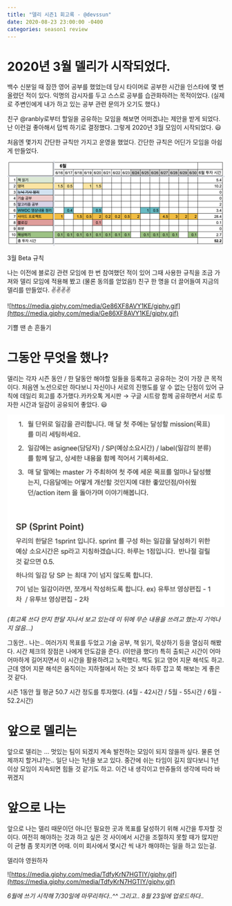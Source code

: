 ```yaml
---
title: "델리 시즌1 회고록 - @devssun"
date: 2020-08-23 23:00:00 -0400
categories: season1 review
---
```


# 2020년 3월 델리가 시작되었다.

백수 신분일 때 잠깐 영어 공부를 했었는데 당시 타이머로 공부한 시간을 인스타에 몇 번 올렸던 적이 있다. 익명의 감시자를 두고 스스로 공부를 습관화하려는 목적이었다. (실제로 주변인에게 내가 하고 있는 공부 관련 문의가 오기도 했다.)

친구 @ranbly로부터 할일을 공유하는 모임을 해보면 어떠겠냐는 제안을 받게 되었다. 난 이런걸 좋아해서 덥썩 하기로 결정했다. 그렇게 2020년 3월 모임이 시작되었다. 😃

처음엔 몇가지 간단한 규칙만 가지고 운영을 했었다. 간단한 규칙은 어딘가 모임을 아쉽게 만들었다.

![../assets/images/hyesun1.png](../assets/images/hyesun1.png)

3월 Beta 규칙

나는 이전에 블로깅 관련 모임에 한 번 참여했던 적이 있어 그때 사용한 규칙을 조금 가져와 델리 모임에 적용해 봤고 (물론 동의를 얻었음!) 친구 한 명을 더 끌어들여 지금의 델리를 만들었다. ✌️✌️✌️✌️

![https://media.giphy.com/media/Ge86XF8AVY1KE/giphy.gif](https://media.giphy.com/media/Ge86XF8AVY1KE/giphy.gif)

기쁠 땐 손 흔들기

# 그동안 무엇을 했나?

델리는 각자 시즌 동안 / 한 달동안 해야할 일들을 등록하고 공유하는 것이 가장 큰 목적이다. 
처음엔 노션으로만 하다보니 자신이나 서로의 진행도를 알 수 없는 단점이 있어 규칙에 데일리 회고를 추가했다.카카오톡 게시판 → 구글 시트랑 함께 공유하면서 서로 투자한 시간과 일감이 공유되어 좋았다. 😃

![../assets/images/hyesun2.png](../assets/images/hyesun2.png)

*(회고록 쓰다 만지 한달 지나서 보고 있는데 이 뒤에 무슨 내용을 쓰려고 했는지 기억나지 않음...)*

그동안.. 나는.. 여러가지 목표를 두었고 기술 공부, 책 읽기, 묵상하기 등을 열심히 해봤다.
시간 체크의 장점은 나에게 안도감을 준다. (이만큼 했다!)
특히 출퇴근 시간이 어마어마하게 길어지면서 이 시간을 활용하려고 노력했다. 책도 읽고 영어 지문 해석도 하고. 근데 영어 지문 해석은 움직이는 지하철에서 하는 것 보다 하루 잡고 쭉 해보는 게 좋은 것 같다.

시즌 1동안 월 평균 50.7 시간 정도를 투자했다. (4월 - 42시간 / 5월 - 55시간 / 6월 - 52.2시간)

# 앞으로 델리는

앞으로 델리는 ... 멋있는 팀이 되겠지
계속 발전하는 모임이 되지 않을까 싶다. 물론 언제까지 할거냐?는.. 일단 나는 1년을 보고 있다. 
중간에 쉬는 타임이 길지 않다보니 1년 이상 모임이 지속되면 힘들 것 같기도 하고.
이건 내 생각이고 만쥬들의 생각에 따라 바뀌겠지

# 앞으로 나는

앞으로 나는 델리 때문이던 아니던 필요한 곳과 목표를 달성하기 위해 시간을 투자할 것이다.
여전히 해야하는 것과 하고 싶은 것 사이에서 시간을 조절하지 못할 때가 많지만 이 균형 좀 못지키면 어때. 이미 회사에서 몇시간 씩 내가 해야하는 일을 하고 있는걸.

델리야 영원하자

![https://media.giphy.com/media/TdfyKrN7HGTIY/giphy.gif](https://media.giphy.com/media/TdfyKrN7HGTIY/giphy.gif)

*6월에 쓰기 시작해 7/30일에 마무리하다..^^ 그리고.. 8월 23일에 업로드하다..*
